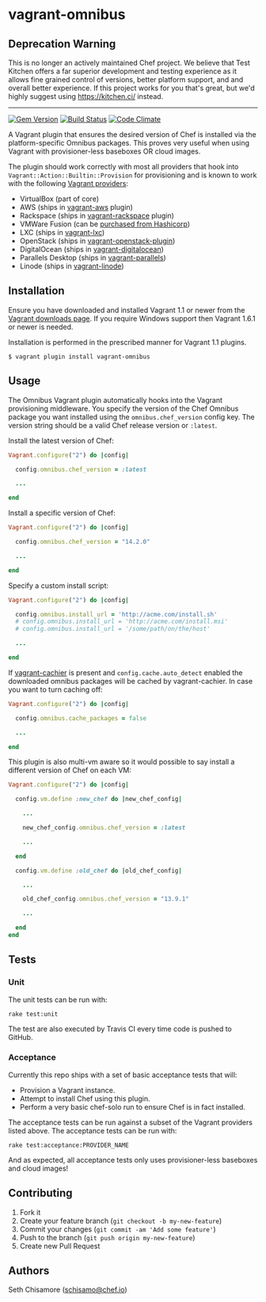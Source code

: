 # vagrant-omnibus

## Deprecation Warning

This is no longer an actively maintained Chef project. We believe that Test Kitchen offers a far superior development and testing experience as it allows fine grained control of versions, better platform support, and and overall better experience. If this project works for you that's great, but we'd highly suggest using https://kitchen.ci/ instead.

---

[![Gem Version](https://badge.fury.io/rb/vagrant-omnibus.svg)](https://rubygems.org/gems/vagrant-omnibus) [![Build Status](https://travis-ci.org/chef/vagrant-omnibus.svg?branch=master)](https://travis-ci.org/chef/vagrant-omnibus) [![Code Climate](https://codeclimate.com/github/chef/vagrant-omnibus.svg)](https://codeclimate.com/github/chef/vagrant-omnibus)

A Vagrant plugin that ensures the desired version of Chef is installed via the platform-specific Omnibus packages. This proves very useful when using Vagrant with provisioner-less baseboxes OR cloud images.

The plugin should work correctly with most all providers that hook into `Vagrant::Action::Builtin::Provision` for provisioning and is known to work with the following [Vagrant providers](https://www.vagrantup.com/docs/providers/index.html):

- VirtualBox (part of core)
- AWS (ships in [vagrant-aws](https://github.com/mitchellh/vagrant-aws) plugin)
- Rackspace (ships in [vagrant-rackspace](https://github.com/mitchellh/vagrant-rackspace) plugin)
- VMWare Fusion (can be [purchased from Hashicorp](https://www.vagrantup.com/vmware/))
- LXC (ships in [vagrant-lxc](https://github.com/fgrehm/vagrant-lxc))
- OpenStack (ships in [vagrant-openstack-plugin](https://github.com/cloudbau/vagrant-openstack-plugin))
- DigitalOcean (ships in [vagrant-digitalocean](https://github.com/smdahlen/vagrant-digitalocean))
- Parallels Desktop (ships in [vagrant-parallels](https://github.com/yshahin/vagrant-parallels))
- Linode (ships in [vagrant-linode](https://github.com/displague/vagrant-linode))

## Installation

Ensure you have downloaded and installed Vagrant 1.1 or newer from the [Vagrant downloads page](https://www.vagrantup.com/downloads.html). If you require Windows support then Vagrant 1.6.1 or newer is needed.

Installation is performed in the prescribed manner for Vagrant 1.1 plugins.

```
$ vagrant plugin install vagrant-omnibus
```

## Usage

The Omnibus Vagrant plugin automatically hooks into the Vagrant provisioning middleware. You specify the version of the Chef Omnibus package you want installed using the `omnibus.chef_version` config key. The version string should be a valid Chef release version or `:latest`.

Install the latest version of Chef:

```ruby
Vagrant.configure("2") do |config|

  config.omnibus.chef_version = :latest

  ...

end
```

Install a specific version of Chef:

```ruby
Vagrant.configure("2") do |config|

  config.omnibus.chef_version = "14.2.0"

  ...

end
```

Specify a custom install script:

```ruby
Vagrant.configure("2") do |config|

  config.omnibus.install_url = 'http://acme.com/install.sh'
  # config.omnibus.install_url = 'http://acme.com/install.msi'
  # config.omnibus.install_url = '/some/path/on/the/host'

  ...

end
```

If [vagrant-cachier](https://github.com/fgrehm/vagrant-cachier) is present and `config.cache.auto_detect` enabled the downloaded omnibus packages will be cached by vagrant-cachier. In case you want to turn caching off:

```ruby
Vagrant.configure("2") do |config|

  config.omnibus.cache_packages = false

  ...

end
```

This plugin is also multi-vm aware so it would possible to say install a different version of Chef on each VM:

```ruby
Vagrant.configure("2") do |config|

  config.vm.define :new_chef do |new_chef_config|

    ...

    new_chef_config.omnibus.chef_version = :latest

    ...

  end

  config.vm.define :old_chef do |old_chef_config|

    ...

    old_chef_config.omnibus.chef_version = "13.9.1"

    ...

  end
end
```

## Tests

### Unit

The unit tests can be run with:

```
rake test:unit
```

The test are also executed by Travis CI every time code is pushed to GitHub.

### Acceptance

Currently this repo ships with a set of basic acceptance tests that will:

- Provision a Vagrant instance.
- Attempt to install Chef using this plugin.
- Perform a very basic chef-solo run to ensure Chef is in fact installed.

The acceptance tests can be run against a subset of the Vagrant providers listed above. The acceptance tests can be run with:

```
rake test:acceptance:PROVIDER_NAME
```

And as expected, all acceptance tests only uses provisioner-less baseboxes and cloud images!

## Contributing

1. Fork it
2. Create your feature branch (`git checkout -b my-new-feature`)
3. Commit your changes (`git commit -am 'Add some feature'`)
4. Push to the branch (`git push origin my-new-feature`)
5. Create new Pull Request

## Authors

Seth Chisamore (schisamo@chef.io)
